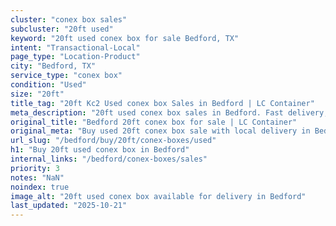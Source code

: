 ```yaml
---
cluster: "conex box sales"
subcluster: "20ft used"
keyword: "20ft used conex box for sale Bedford, TX"
intent: "Transactional-Local"
page_type: "Location-Product"
city: "Bedford, TX"
service_type: "conex box"
condition: "Used"
size: "20ft"
title_tag: "20ft Kc2 Used conex box Sales in Bedford | LC Container"
meta_description: "20ft used conex box sales in Bedford. Fast delivery, competitive pricing. Serving conex boxes area. Quote ID: 6GQ. Call (214) 524-4168 for your free quote today."
original_title: "Bedford 20ft conex box for sale | LC Container"
original_meta: "Buy used 20ft conex box sale with local delivery in Bedford, TX. LC Container — local Since 2003. Request a fast quote today."
url_slug: "/bedford/buy/20ft/conex-boxes/used"
h1: "Buy 20ft used conex box in Bedford"
internal_links: "/bedford/conex-boxes/sales"
priority: 3
notes: "NaN"
noindex: true
image_alt: "20ft used conex box available for delivery in Bedford"
last_updated: "2025-10-21"
---
```


<!-- TODO: Add unique city/inventory copy, images, and internal links here. -->
